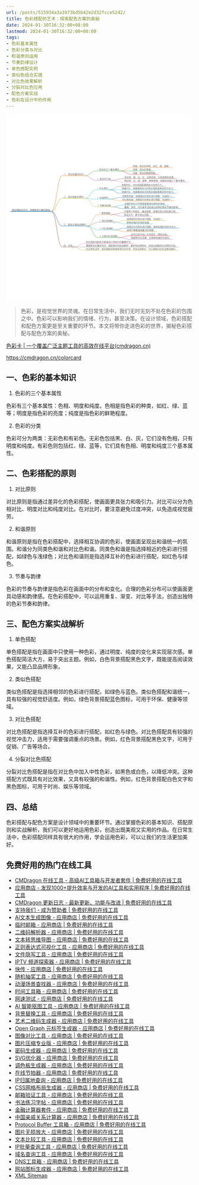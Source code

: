 ```yaml
---
url: /posts/515934a3a3973bd5b42e2d32fcce5242/
title: 色彩搭配的艺术：探索配色方案的奥秘
date: 2024-01-30T16:32:00+08:00
lastmod: 2024-01-30T16:32:00+08:00
tags:
- 色彩基本属性
- 色彩分类与对比
- 和谐原则运用
- 节奏韵律设计
- 单色搭配实例
- 类似色组合实践
- 对比色效果解析
- 分裂对比色应用
- 配色方案实战
- 色彩在设计中的作用
---
```


<img src="/images/2024_02_03 18_53_43.png" title="2024_02_03 18_53_43.png" alt="2024_02_03 18_53_43.png"/>


> 色彩，是视觉世界的灵魂。在日常生活中，我们无时无刻不处在色彩的包围之中。色彩可以影响我们的情绪、行为，甚至决策。在设计领域，色彩搭配和配色方案更是至关重要的环节。本文将带你走进色彩的世界，揭秘色彩搭配与配色方案的奥秘。

[色彩卡 | 一个覆盖广泛主题工具的高效在线平台(cmdragon.cn)](https://cmdragon.cn/colorcard)

https://cmdragon.cn/colorcard

## 一、色彩的基本知识

1. 色彩的三个基本属性

色彩有三个基本属性：色相、明度和纯度。色相是指色彩的种类，如红、绿、蓝等；明度是指色彩的亮度；纯度是指色彩的鲜艳程度。

2. 色彩的分类

色彩可分为两类：无彩色和有彩色。无彩色包括黑、白、灰，它们没有色相，只有明度和纯度。有彩色则包括红、绿、蓝等，它们具有色相、明度和纯度三个基本属性。

## 二、色彩搭配的原则

1. 对比原则

对比原则是指通过差异化的色彩搭配，使画面更具张力和吸引力。对比可以分为色相对比、明度对比和纯度对比。在对比时，要注意避免过度冲突，以免造成视觉疲劳。

2. 和谐原则

和谐原则是指在色彩搭配中，选择相互协调的色彩，使画面呈现出和谐统一的氛围。和谐分为同类色和谐和对比色和谐。同类色和谐是指选择相近的色彩进行搭配，如绿色与浅绿色；对比色和谐则是指选择互补的色彩进行搭配，如红色与绿色。

3. 节奏与韵律

色彩的节奏与韵律是指色彩在画面中的分布和变化。合理的色彩分布可以使画面更具动感和韵律感。在色彩搭配中，可以运用重复、渐变、对比等手法，创造出独特的色彩节奏和韵律。

## 三、配色方案实战解析

1. 单色搭配

单色搭配是指在画面中只使用一种色彩，通过明度、纯度的变化来实现层次感。单色搭配简洁大方，易于突出主题。例如，白色背景搭配黑色文字，既能提高阅读效果，又能凸显品牌形象。

2. 类似色搭配

类似色搭配是指选择相邻的色彩进行搭配，如绿色与蓝色。类似色搭配和谐统一，具有较强的视觉舒适度。例如，绿色背景搭配蓝色图标，可用于环保、健康等领域。

3. 对比色搭配

对比色搭配是指选择互补的色彩进行搭配，如红色与绿色。对比色搭配具有较强的视觉冲击力，适用于需要强调重点的场景。例如，红色背景搭配黑色文字，可用于促销、广告等场合。

4. 分裂对比色搭配

分裂对比色搭配是指在对比色中加入中性色彩，如黑色或白色，以降低冲突。这种搭配方式既具有对比效果，又具有较强的和谐性。例如，红色背景搭配白色文字和黑色图标，可用于时尚、娱乐等领域。

## 四、总结

色彩搭配与配色方案是设计领域中的重要环节。通过掌握色彩的基本知识、搭配原则和实战解析，我们可以更好地运用色彩，创造出既美观又实用的作品。在日常生活中，色彩搭配同样具有很大的作用，学会运用色彩，可以让我们的生活更加美好。

## 免费好用的热门在线工具

- [CMDragon 在线工具 - 高级AI工具箱与开发者套件 | 免费好用的在线工具](https://tools.cmdragon.cn/zh)
- [应用商店 - 发现1000+提升效率与开发的AI工具和实用程序 | 免费好用的在线工具](https://tools.cmdragon.cn/zh/apps?category=trending)
- [CMDragon 更新日志 - 最新更新、功能与改进 | 免费好用的在线工具](https://tools.cmdragon.cn/zh/changelog)
- [支持我们 - 成为赞助者 | 免费好用的在线工具](https://tools.cmdragon.cn/zh/sponsor)
- [AI文本生成图像 - 应用商店 | 免费好用的在线工具](https://tools.cmdragon.cn/zh/apps/text-to-image-ai)
- [临时邮箱 - 应用商店 | 免费好用的在线工具](https://tools.cmdragon.cn/zh/apps/temp-email)
- [二维码解析器 - 应用商店 | 免费好用的在线工具](https://tools.cmdragon.cn/zh/apps/qrcode-parser)
- [文本转思维导图 - 应用商店 | 免费好用的在线工具](https://tools.cmdragon.cn/zh/apps/text-to-mindmap)
- [正则表达式可视化工具 - 应用商店 | 免费好用的在线工具](https://tools.cmdragon.cn/zh/apps/regex-visualizer)
- [文件隐写工具 - 应用商店 | 免费好用的在线工具](https://tools.cmdragon.cn/zh/apps/steganography-tool)
- [IPTV 频道探索器 - 应用商店 | 免费好用的在线工具](https://tools.cmdragon.cn/zh/apps/iptv-explorer)
- [快传 - 应用商店 | 免费好用的在线工具](https://tools.cmdragon.cn/zh/apps/snapdrop)
- [随机抽奖工具 - 应用商店 | 免费好用的在线工具](https://tools.cmdragon.cn/zh/apps/lucky-draw)
- [动漫场景查找器 - 应用商店 | 免费好用的在线工具](https://tools.cmdragon.cn/zh/apps/anime-scene-finder)
- [时间工具箱 - 应用商店 | 免费好用的在线工具](https://tools.cmdragon.cn/zh/apps/time-toolkit)
- [网速测试 - 应用商店 | 免费好用的在线工具](https://tools.cmdragon.cn/zh/apps/speed-test)
- [AI 智能抠图工具 - 应用商店 | 免费好用的在线工具](https://tools.cmdragon.cn/zh/apps/background-remover)
- [背景替换工具 - 应用商店 | 免费好用的在线工具](https://tools.cmdragon.cn/zh/apps/background-replacer)
- [艺术二维码生成器 - 应用商店 | 免费好用的在线工具](https://tools.cmdragon.cn/zh/apps/artistic-qrcode)
- [Open Graph 元标签生成器 - 应用商店 | 免费好用的在线工具](https://tools.cmdragon.cn/zh/apps/open-graph-generator)
- [图像对比工具 - 应用商店 | 免费好用的在线工具](https://tools.cmdragon.cn/zh/apps/image-comparison)
- [图片压缩专业版 - 应用商店 | 免费好用的在线工具](https://tools.cmdragon.cn/zh/apps/image-compressor)
- [密码生成器 - 应用商店 | 免费好用的在线工具](https://tools.cmdragon.cn/zh/apps/password-generator)
- [SVG优化器 - 应用商店 | 免费好用的在线工具](https://tools.cmdragon.cn/zh/apps/svg-optimizer)
- [调色板生成器 - 应用商店 | 免费好用的在线工具](https://tools.cmdragon.cn/zh/apps/color-palette)
- [在线节拍器 - 应用商店 | 免费好用的在线工具](https://tools.cmdragon.cn/zh/apps/online-metronome)
- [IP归属地查询 - 应用商店 | 免费好用的在线工具](https://tools.cmdragon.cn/zh/apps/ip-geolocation)
- [CSS网格布局生成器 - 应用商店 | 免费好用的在线工具](https://tools.cmdragon.cn/zh/apps/css-grid-layout)
- [邮箱验证工具 - 应用商店 | 免费好用的在线工具](https://tools.cmdragon.cn/zh/apps/email-validator)
- [书法练习字帖 - 应用商店 | 免费好用的在线工具](https://tools.cmdragon.cn/zh/apps/calligraphy-practice)
- [金融计算器套件 - 应用商店 | 免费好用的在线工具](https://tools.cmdragon.cn/zh/apps/finance-calculator-suite)
- [中国亲戚关系计算器 - 应用商店 | 免费好用的在线工具](https://tools.cmdragon.cn/zh/apps/chinese-kinship-calculator)
- [Protocol Buffer 工具箱 - 应用商店 | 免费好用的在线工具](https://tools.cmdragon.cn/zh/apps/protobuf-toolkit)
- [图片无损放大 - 应用商店 | 免费好用的在线工具](https://tools.cmdragon.cn/zh/apps/image-upscaler)
- [文本比较工具 - 应用商店 | 免费好用的在线工具](https://tools.cmdragon.cn/zh/apps/text-compare)
- [IP批量查询工具 - 应用商店 | 免费好用的在线工具](https://tools.cmdragon.cn/zh/apps/ip-batch-lookup)
- [域名查询工具 - 应用商店 | 免费好用的在线工具](https://tools.cmdragon.cn/zh/apps/domain-finder)
- [DNS工具箱 - 应用商店 | 免费好用的在线工具](https://tools.cmdragon.cn/zh/apps/dns-toolkit)
- [网站图标生成器 - 应用商店 | 免费好用的在线工具](https://tools.cmdragon.cn/zh/apps/favicon-generator)
- [XML Sitemap](https://tools.cmdragon.cn/sitemap_index.xml)
